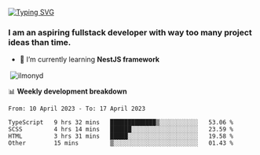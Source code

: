 [![Typing SVG](https://readme-typing-svg.herokuapp.com?color=%23e07a5f&size=40&center=false&vCenter=true&multiline=true&width=900&height=70&lines=Hi%2C+my+name+is+Oleg)](https://git.io/typing-svg)

<h3>
  I am an aspiring fullstack developer with way too many project ideas than time.</h3>

- 🌱 I’m currently learning **NestJS framework**

<p align="left">
</p>






<p>&nbsp;<img align="center" src="https://github-readme-stats.vercel.app/api?username=ilmonyd&show_icons=true&theme=calm&locale=en" alt="ilmonyd" /></p>


📊 **Weekly development breakdown**
<!--START_SECTION:waka-->

```text
From: 10 April 2023 - To: 17 April 2023

TypeScript   9 hrs 32 mins   █████████████▒░░░░░░░░░░░   53.06 %
SCSS         4 hrs 14 mins   ██████░░░░░░░░░░░░░░░░░░░   23.59 %
HTML         3 hrs 31 mins   █████░░░░░░░░░░░░░░░░░░░░   19.58 %
Other        15 mins         ▒░░░░░░░░░░░░░░░░░░░░░░░░   01.43 %
```

<!--END_SECTION:waka-->
